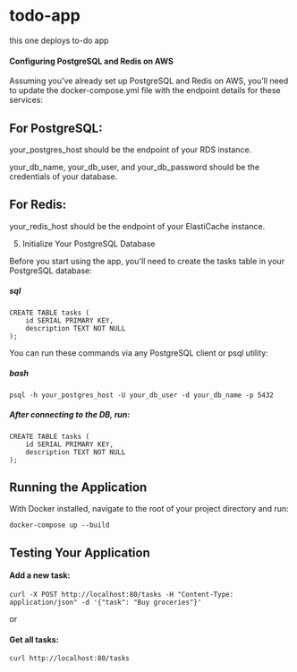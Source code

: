 # todo-app
this one deploys to-do app

#### Configuring PostgreSQL and Redis on AWS

Assuming you've already set up PostgreSQL and Redis on AWS, you’ll need to update the docker-compose.yml file with the endpoint details for these services:



## For PostgreSQL:

your_postgres_host should be the endpoint of your RDS instance.

your_db_name, your_db_user, and your_db_password should be the credentials of your database.



## For Redis:

your_redis_host should be the endpoint of your ElastiCache instance.

5. Initialize Your PostgreSQL Database

Before you start using the app, you'll need to create the tasks table in your PostgreSQL database:


##### sql

```
CREATE TABLE tasks (
    id SERIAL PRIMARY KEY,
    description TEXT NOT NULL
);
```
You can run these commands via any PostgreSQL client or psql utility:


##### bash

```
psql -h your_postgres_host -U your_db_user -d your_db_name -p 5432
```

##### After connecting to the DB, run:
```
CREATE TABLE tasks (
    id SERIAL PRIMARY KEY,
    description TEXT NOT NULL
);
```

## Running the Application

With Docker installed, navigate to the root of your project directory and run:


```docker-compose up --build```

## Testing Your Application

#### Add a new task:
```curl -X POST http://localhost:80/tasks -H "Content-Type: application/json" -d '{"task": "Buy groceries"}'```

or 

#### Get all tasks:
```curl http://localhost:80/tasks```
